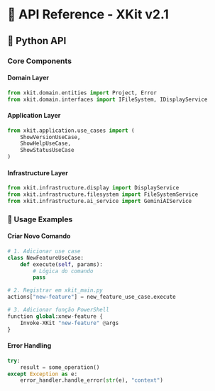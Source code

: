 # 🔧 API Reference - XKit v2.1

## 🐍 Python API

### Core Components

#### Domain Layer
```python
from xkit.domain.entities import Project, Error
from xkit.domain.interfaces import IFileSystem, IDisplayService
```

#### Application Layer
```python
from xkit.application.use_cases import (
    ShowVersionUseCase,
    ShowHelpUseCase, 
    ShowStatusUseCase
)
```

#### Infrastructure Layer
```python
from xkit.infrastructure.display import DisplayService
from xkit.infrastructure.filesystem import FileSystemService
from xkit.infrastructure.ai_service import GeminiAIService
```

### 📝 Usage Examples

#### Criar Novo Comando
```python
# 1. Adicionar use case
class NewFeatureUseCase:
    def execute(self, params):
        # Lógica do comando
        pass

# 2. Registrar em xkit_main.py
actions["new-feature"] = new_feature_use_case.execute

# 3. Adicionar função PowerShell
function global:xnew-feature { 
    Invoke-XKit "new-feature" @args 
}
```

#### Error Handling
```python
try:
    result = some_operation()
except Exception as e:
    error_handler.handle_error(str(e), "context")
```